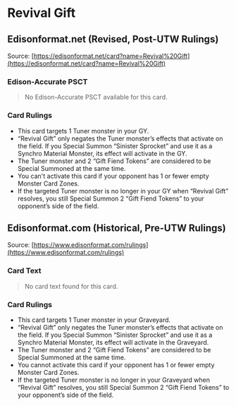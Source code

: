 # Revival Gift

## Edisonformat.net (Revised, Post-UTW Rulings)

Source: [https://edisonformat.net/card?name=Revival%20Gift](https://edisonformat.net/card?name=Revival%20Gift)

### Edison-Accurate PSCT

> No Edison-Accurate PSCT available for this card.

### Card Rulings

*   This card targets 1 Tuner monster in your GY.
*   “Revival Gift” only negates the Tuner monster’s effects that activate on the field. If you Special Summon “Sinister Sprocket” and use it as a Synchro Material Monster, its effect will activate in the GY.
*   The Tuner monster and 2 “Gift Fiend Tokens” are considered to be Special Summoned at the same time.
*   You can't activate this card if your opponent has 1 or fewer empty Monster Card Zones.
*   If the targeted Tuner monster is no longer in your GY when “Revival Gift” resolves, you still Special Summon 2 “Gift Fiend Tokens” to your opponent’s side of the field.


## Edisonformat.com (Historical, Pre-UTW Rulings)

Source: [https://www.edisonformat.com/rulings](https://www.edisonformat.com/rulings)

### Card Text

> No card text found for this card.

### Card Rulings

*   This card targets 1 Tuner monster in your Graveyard.
*   “Revival Gift” only negates the Tuner monster’s effects that activate on the field. If you Special Summon “Sinister Sprocket” and use it as a Synchro Material Monster, its effect will activate in the Graveyard.
*   The Tuner monster and 2 “Gift Fiend Tokens” are considered to be Special Summoned at the same time.
*   You cannot activate this card if your opponent has 1 or fewer empty Monster Card Zones.
*   If the targeted Tuner monster is no longer in your Graveyard when “Revival Gift” resolves, you still Special Summon 2 “Gift Fiend Tokens” to your opponent’s side of the field.



